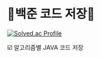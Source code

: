 # :pencil:백준 코드 저장:pencil:

[![Solved.ac Profile](http://mazassumnida.wtf/api/v2/generate_badge?boj=cba06130)](https://solved.ac/cba06130/)


:ballot_box_with_check: 알고리즘별 JAVA 코드 저장